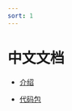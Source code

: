 ```yaml
---
sort: 1
---
```


# 中文文档

<!-- {% include list.liquid %} -->


- [介绍](https://232425wxy.github.io/chainer/Chinese/1.intro.html)

- [代码包](https://232425wxy.github.io/chainer/Chinese/packages)
